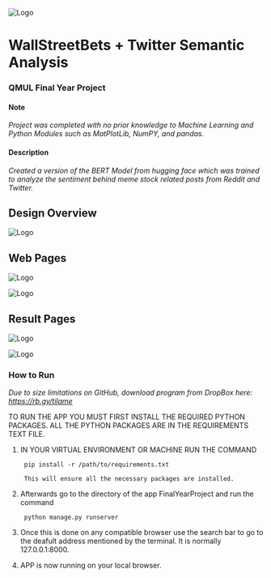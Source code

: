 ![Logo](https://upload.wikimedia.org/wikipedia/en/f/f0/WallStreetBets.png)

# WallStreetBets + Twitter Semantic Analysis
### QMUL Final Year Project

#### Note
_Project was completed with no prior knowledge to Machine Learning and Python Modules such as MatPlotLib, NumPY, and pandas._


#### Description
_Created a version of the BERT Model from hugging face which was trained to analyze the sentiment behind meme stock related posts from Reddit and Twitter._


## Design Overview
![Logo](https://i.imgur.com/SokmiR0.png)


## Web Pages
![Logo](https://i.imgur.com/Nrof19K.png)


![Logo](https://i.imgur.com/3zYUyKW.png)


## Result Pages

![Logo](https://i.imgur.com/DUaAup9.png)


![Logo](https://i.imgur.com/hTkc1rN.png)


### How to Run 
_Due to size limitations on GitHub, download program from DropBox here: https://rb.gy/tilame_

TO RUN THE APP YOU MUST FIRST INSTALL THE REQUIRED PYTHON PACKAGES.
ALL THE PYTHON PACKAGES ARE IN THE REQUIREMENTS TEXT FILE.

1) IN YOUR VIRTUAL ENVIRONMENT OR MACHINE RUN  THE COMMAND 

		pip install -r /path/to/requirements.txt

		This will ensure all the necessary packages are installed.

2) Afterwards go to the directory of the app FinalYearProject and run the command

		python manage.py runserver

3) Once this is done on any compatible browser use the search bar to go to the deafult address mentioned by the terminal. It is normally 127.0.0.1:8000.

	
4) APP is now running on your local browser. 


